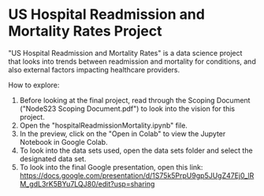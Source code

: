# US Hospital Readmission and Mortality Rates Project
"US Hospital Readmission and Mortality Rates" is a data science project that looks into trends between readmission and mortality for conditions, and also external factors impacting healthcare providers.

How to explore:
1. Before looking at the final project, read through the Scoping Document ("NodeS23 Scoping Document.pdf") to look into the vision for this project.
2. Open the "hospitalReadmissionMortality.ipynb" file.
3. In the preview, click on the "Open in Colab" to view the Jupyter Notebook in Google Colab.
4. To look into the data sets used, open the data sets folder and select the designated data set.
5. To look into the final Google presentation, open this link: https://docs.google.com/presentation/d/1S75k5PrpU9gp5JUgZ47Ej0_lRM_gdL3rK5BYu7LQJ80/edit?usp=sharing
